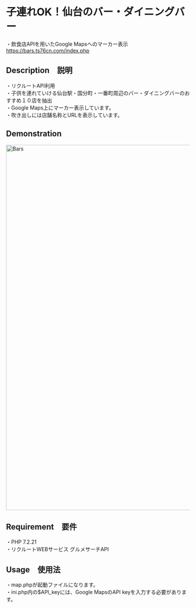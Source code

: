 # 子連れOK！仙台のバー・ダイニングバー
・飲食店APIを用いたGoogle Mapsへのマーカー表示
https://bars.ts76cn.com/index.php

## Description　説明
・リクルートAPI利用<br>
・子供を連れていける仙台駅・国分町・一番町周辺のバー・ダイニングバーのおすすめ１０店を抽出<br>
・Google Maps上にマーカー表示しています。<br>
・吹き出しには店舗名称とURLを表示しています。

## Demonstration
<img width="998" alt="Bars" src="https://user-images.githubusercontent.com/55599388/76421992-dfb50880-63e7-11ea-92d3-0cc34ec36534.png"><br>

## Requirement　要件
・PHP 7.2.21<br>
・リクルートWEBサービス グルメサーチAPI

## Usage　使用法
・map.phpが起動ファイルになります。<br>
・ini.php内の$API_keyには、Google MapsのAPI keyを入力する必要があります。
